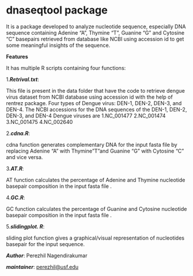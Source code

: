 # dnaseqtool package 
It is a package developed to analyze nucleotide sequence, especially DNA sequence containing Adenine “A”, Thymine “T”, Guanine “G” and Cytosine “C” basepairs retrieved from database like NCBI using accession id to get some meaningful insights of the sequence.

****Features****

It has multiple R scripts containing four functions:

1.***Retrival.txt***:

This file is present in the data folder that have the code to retrieve dengue virus dataset from NCBI database using accession id with the help of rentrez package. 
Four types of Dengue virus: DEN-1, DEN-2, DEN-3, and DEN-4.
The NCBI accessions for the DNA sequences of the DEN-1, DEN-2, DEN-3, and DEN-4 Dengue viruses are 1.NC_001477 2.NC_001474 3.NC_001475 4.NC_002640


2.***cdna.R***: 

cdna function generates complementary DNA for the input fasta file by replacing Adenine “A” with Thymine”T”and Guanine “G” with Cytosine “C” and vice versa.

3.***AT.R***: 

AT function calculates the percentage of Adenine and Thymine nucleotide basepair composition in the input fasta file .
  
4.***GC.R***: 
  
GC function calculates the percentage of Guanine and Cytosine nucleotide basepair composition in the input fasta file .

5.***slidingplot. R***: 

sliding plot function gives a graphical/visual representation of nucleotides basepair for the input sequence.







***Author***: Perezhil Nagendirakumar 

***maintainer***: perezhil@usf.edu 
